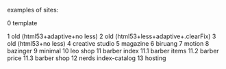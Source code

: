 examples of sites:

0 template

1 old (html53+adaptive+no less)
2 old (html53+less+adaptive+.clearFix)
3 old (html53+no less)
4 creative studio
5 magazine
6 biruang
7 motion
8 bazinger
9 minimal
10 leo shop
11 barber index
11.1 barber items
11.2 barber price
11.3 barber shop
12 nerds index-catalog
13 hosting